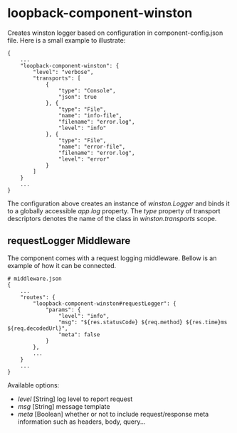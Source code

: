 # loopback-component-winston

Creates winston logger based on configuration in component-config.json file.
Here is a small example to illustrate:

```
{
	...
	"loopback-component-winston": {
		"level": "verbose",
		"transports": [
			{
				"type": "Console",
				"json": true
			}, {
				"type": "File",
				"name": "info-file",
				"filename": "error.log",
				"level": "info"
			}, {
				"type": "File",
				"name": "error-file",
				"filename": "error.log",
				"level": "error"
			}
		]
	}
	...
}
```

The configuration above creates an instance of _winston.Logger_ and binds it to a globally accessible _app.log_ property.
The _type_ property of transport descriptors denotes the name of the class in _winston.transports_ scope.

## requestLogger Middleware

The component comes with a request logging middleware. Bellow is an example of how it can be connected.

```
# middleware.json
{
	...
	"routes": {
		"loopback-component-winston#requestLogger": {
			"params": {
				"level": "info",
				"msg": "${res.statusCode} ${req.method} ${res.time}ms ${req.decodedUrl}",
				"meta": false
			}
		},
		...
	}
	...
}
```

Available options:
* _level_ [String] log level to report request
* _msg_ [String] message template
* _meta_ [Boolean] whether or not to include request/response meta information such as headers, body, query...

